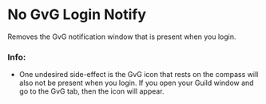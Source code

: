 # No GvG Login Notify
Removes the GvG notification window that is present when you login.

### Info:
* One undesired side-effect is the GvG icon that rests on the compass will also not be present when you login. If you open your Guild window and go to the GvG tab, then the icon will appear.
